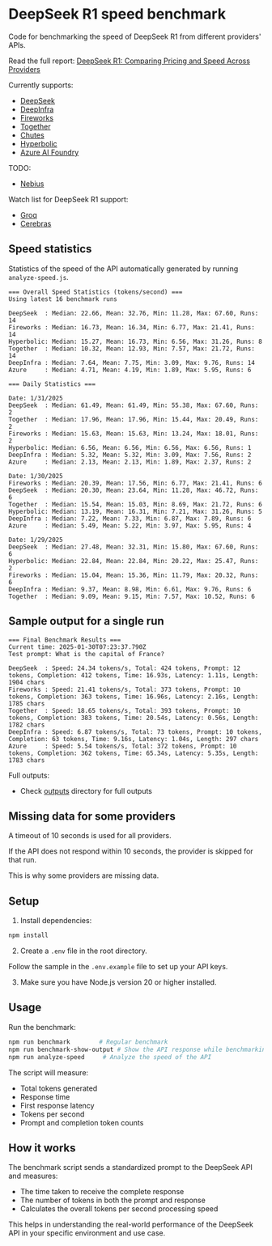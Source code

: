 # DeepSeek R1 speed benchmark

Code for benchmarking the speed of DeepSeek R1 from different providers' APIs.

Read the full report: [DeepSeek R1: Comparing Pricing and Speed Across Providers](https://prompt.16x.engineer/blog/deepseek-r1-cost-pricing-speed)

Currently supports:

- [DeepSeek](https://www.deepseek.com/)
- [DeepInfra](https://deepinfra.com/)
- [Fireworks](https://fireworks.ai/)
- [Together](https://www.together.ai/)
- [Chutes](https://chutes.ai/)
- [Hyperbolic](https://hyperbolic.xyz/)
- [Azure AI Foundry](https://azure.microsoft.com/en-us/products/ai-foundry)

TODO:

- [Nebius](https://nebius.com/)

Watch list for DeepSeek R1 support:

- [Groq](https://www.groq.com/)
- [Cerebras](https://cerebras.ai/)

## Speed statistics

Statistics of the speed of the API automatically generated by running `analyze-speed.js`.

```
=== Overall Speed Statistics (tokens/second) ===
Using latest 16 benchmark runs

DeepSeek  : Median: 22.66, Mean: 32.76, Min: 11.28, Max: 67.60, Runs: 14
Fireworks : Median: 16.73, Mean: 16.34, Min: 6.77, Max: 21.41, Runs: 14
Hyperbolic: Median: 15.27, Mean: 16.73, Min: 6.56, Max: 31.26, Runs: 8
Together  : Median: 10.32, Mean: 12.93, Min: 7.57, Max: 21.72, Runs: 14
DeepInfra : Median: 7.64, Mean: 7.75, Min: 3.09, Max: 9.76, Runs: 14
Azure     : Median: 4.71, Mean: 4.19, Min: 1.89, Max: 5.95, Runs: 6

=== Daily Statistics ===

Date: 1/31/2025
DeepSeek  : Median: 61.49, Mean: 61.49, Min: 55.38, Max: 67.60, Runs: 2
Together  : Median: 17.96, Mean: 17.96, Min: 15.44, Max: 20.49, Runs: 2
Fireworks : Median: 15.63, Mean: 15.63, Min: 13.24, Max: 18.01, Runs: 2
Hyperbolic: Median: 6.56, Mean: 6.56, Min: 6.56, Max: 6.56, Runs: 1
DeepInfra : Median: 5.32, Mean: 5.32, Min: 3.09, Max: 7.56, Runs: 2
Azure     : Median: 2.13, Mean: 2.13, Min: 1.89, Max: 2.37, Runs: 2

Date: 1/30/2025
Fireworks : Median: 20.39, Mean: 17.56, Min: 6.77, Max: 21.41, Runs: 6
DeepSeek  : Median: 20.30, Mean: 23.64, Min: 11.28, Max: 46.72, Runs: 6
Together  : Median: 15.54, Mean: 15.03, Min: 8.69, Max: 21.72, Runs: 6
Hyperbolic: Median: 13.19, Mean: 16.31, Min: 7.21, Max: 31.26, Runs: 5
DeepInfra : Median: 7.22, Mean: 7.33, Min: 6.87, Max: 7.89, Runs: 6
Azure     : Median: 5.49, Mean: 5.22, Min: 3.97, Max: 5.95, Runs: 4

Date: 1/29/2025
DeepSeek  : Median: 27.48, Mean: 32.31, Min: 15.80, Max: 67.60, Runs: 6
Hyperbolic: Median: 22.84, Mean: 22.84, Min: 20.22, Max: 25.47, Runs: 2
Fireworks : Median: 15.04, Mean: 15.36, Min: 11.79, Max: 20.32, Runs: 6
DeepInfra : Median: 9.37, Mean: 8.98, Min: 6.61, Max: 9.76, Runs: 6
Together  : Median: 9.09, Mean: 9.15, Min: 7.57, Max: 10.52, Runs: 6
```

## Sample output for a single run

```
=== Final Benchmark Results ===
Current time: 2025-01-30T07:23:37.790Z
Test prompt: What is the capital of France?

DeepSeek  : Speed: 24.34 tokens/s, Total: 424 tokens, Prompt: 12 tokens, Completion: 412 tokens, Time: 16.93s, Latency: 1.11s, Length: 1904 chars
Fireworks : Speed: 21.41 tokens/s, Total: 373 tokens, Prompt: 10 tokens, Completion: 363 tokens, Time: 16.96s, Latency: 2.16s, Length: 1785 chars
Together  : Speed: 18.65 tokens/s, Total: 393 tokens, Prompt: 10 tokens, Completion: 383 tokens, Time: 20.54s, Latency: 0.56s, Length: 1782 chars
DeepInfra : Speed: 6.87 tokens/s, Total: 73 tokens, Prompt: 10 tokens, Completion: 63 tokens, Time: 9.16s, Latency: 1.04s, Length: 297 chars
Azure     : Speed: 5.54 tokens/s, Total: 372 tokens, Prompt: 10 tokens, Completion: 362 tokens, Time: 65.34s, Latency: 5.35s, Length: 1783 chars
```

Full outputs:

- Check [outputs](outputs) directory for full outputs

## Missing data for some providers

A timeout of 10 seconds is used for all providers.

If the API does not respond within 10 seconds, the provider is skipped for that run.

This is why some providers are missing data.

## Setup

1. Install dependencies:

```bash
npm install
```

2. Create a `.env` file in the root directory.

Follow the sample in the `.env.example` file to set up your API keys.

3. Make sure you have Node.js version 20 or higher installed.

## Usage

Run the benchmark:

```bash
npm run benchmark        # Regular benchmark
npm run benchmark-show-output # Show the API response while benchmarking
npm run analyze-speed     # Analyze the speed of the API
```

The script will measure:

- Total tokens generated
- Response time
- First response latency
- Tokens per second
- Prompt and completion token counts

## How it works

The benchmark script sends a standardized prompt to the DeepSeek API and measures:

- The time taken to receive the complete response
- The number of tokens in both the prompt and response
- Calculates the overall tokens per second processing speed

This helps in understanding the real-world performance of the DeepSeek API in your specific environment and use case.
